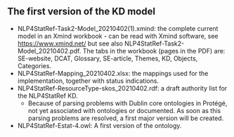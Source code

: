 
## The first version of the KD model ## 


* NLP4StatRef-Task2-Model_20210402(1).xmind: the complete current model in an Xmind workbook - can be read with Xmind software, see https://www.xmind.net/ but see also NLP4StatRef-Task2-Model_20210402.pdf. The tabs in the workbook (pages in the PDF) are: SE-website, DCAT, Glossary, SE-article, Themes, KD, Objects, Categories.
* NLP4StatRef-Mapping_20210402.xlsx: the mappings used for the implementation, together with status indications.
* NLP4StatRef-ResourceType-skos_20210402.rdf: a draft authority list for the NLP4StatRef KD. 
  * Because of parsing problems with Dublin core ontologies in Protégé, not yet associated with ontologies or documented. As soon as this parsing problems are resolved, a first major version will be created. 
* NLP4StatRef-Estat-4.owl: A first version of the ontology.
